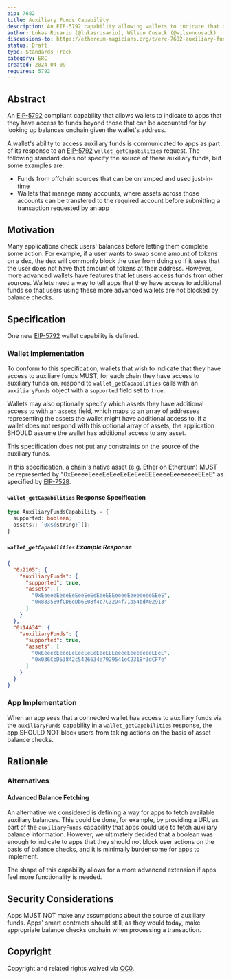 ```yaml
---
eip: 7682
title: Auxiliary Funds Capability
description: An EIP-5792 capability allowing wallets to indicate that they have access to additional funds.
author: Lukas Rosario (@lukasrosario), Wilson Cusack (@wilsoncusack)
discussions-to: https://ethereum-magicians.org/t/erc-7682-auxiliary-funds-capability/19599
status: Draft
type: Standards Track
category: ERC
created: 2024-04-09
requires: 5792
---
```


## Abstract

An [EIP-5792](./eip-5792.md) compliant capability that allows wallets to indicate to apps that they have access to funds beyond those that can be accounted for by looking up balances onchain given the wallet's address.

A wallet's ability to access auxiliary funds is communicated to apps as part of its response to an [EIP-5792](./eip-5792.md) `wallet_getCapabilities` request. The following standard does not specify the source of these auxiliary funds, but some examples are:

- Funds from offchain sources that can be onramped and used just-in-time
- Wallets that manage many accounts, where assets across those accounts can be transfered to the required account before submitting a transaction requested by an app

## Motivation

Many applications check users' balances before letting them complete some action. For example, if a user wants to swap some amount of tokens on a dex, the dex will commonly block the user from doing so if it sees that the user does not have that amount of tokens at their address. However, more advanced wallets have features that let users access funds from other sources. Wallets need a way to tell apps that they have access to additional funds so that users using these more advanced wallets are not blocked by balance checks.

## Specification

One new [EIP-5792](./eip-5792.md) wallet capability is defined.

### Wallet Implementation

To conform to this specification, wallets that wish to indicate that they have access to auxiliary funds MUST, for each chain they have access to auxiliary funds on, respond to `wallet_getCapabilities` calls with an `auxiliaryFunds` object with a `supported` field set to `true`.

Wallets may also optionally specify which assets they have additional access to with an `assets` field, which maps to an array of addresses representing the assets the wallet might have additional access to. If a wallet does not respond with this optional array of assets, the application SHOULD assume the wallet has additional access to any asset.

This specification does not put any constraints on the source of the auxiliary funds.

In this specification, a chain's native asset (e.g. Ether on Ethereum) MUST be represented by "0xEeeeeEeeeEeEeeEeEeEeeEEEeeeeEeeeeeeeEEeE" as specified by [EIP-7528](./eip-7528).

#### `wallet_getCapabilities` Response Specification

```typescript
type AuxiliaryFundsCapability = {
  supported: boolean;
  assets?: `0x${string}`[];
}
```

##### `wallet_getCapabilities` Example Response

```json
{
  "0x2105": {
    "auxiliaryFunds": {
      "supported": true,
      "assets": [
        "0xEeeeeEeeeEeEeeEeEeEeeEEEeeeeEeeeeeeeEEeE",
        "0x833589fCD6eDb6E08f4c7C32D4f71b54bdA02913"
      ]
    }
  },
  "0x14A34": {
    "auxiliaryFunds": {
      "supported": true,
      "assets": [
        "0xEeeeeEeeeEeEeeEeEeEeeEEEeeeeEeeeeeeeEEeE",
        "0x036CbD53842c5426634e7929541eC2318f3dCF7e"
      ]
    }
  }
}
```

### App Implementation

When an app sees that a connected wallet has access to auxiliary funds via the `auxiliaryFunds` capability in a `wallet_getCapabilities` response, the app SHOULD NOT block users from taking actions on the basis of asset balance checks.

## Rationale

### Alternatives

#### Advanced Balance Fetching

An alternative we considered is defining a way for apps to fetch available auxiliary balances. This could be done, for example, by providing a URL as part of the `auxiliaryFunds` capability that apps could use to fetch auxiliary balance information. However, we ultimately decided that a boolean was enough to indicate to apps that they should not block user actions on the basis of balance checks, and it is minimally burdensome for apps to implement.

The shape of this capability allows for a more advanced extension if apps feel more functionality is needed.

## Security Considerations

Apps MUST NOT make any assumptions about the source of auxiliary funds. Apps' smart contracts should still, as they would today, make appropriate balance checks onchain when processing a transaction.

## Copyright

Copyright and related rights waived via [CC0](../LICENSE.md).
